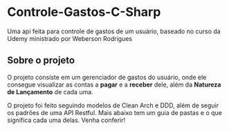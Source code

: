 # Controle-Gastos-C-Sharp

<p>Uma api feita para controle de gastos de um usuário, baseado no curso da Udemy ministrado por Weberson Rodrigues</p>

<h2>Sobre o projeto</h2>
<p>O projeto consiste em um gerenciador de gastos do usuário, onde ele consegue visualizar as contas a <strong>pagar</strong> e a <strong>receber</strong> dele, além da <strong>Natureza de Lançamento</strong> de cada uma. 

<p>O projeto foi feito seguindo modelos de Clean Arch e DDD, além de seguir os padrões de uma API Restful. Mais abaixo tem um guia de pastas e o que significa cada uma delas. Venha conferir!</p>
